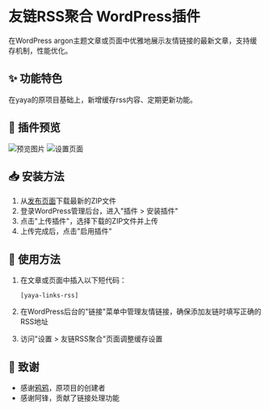 # 友链RSS聚合 WordPress插件
在WordPress argon主题文章或页面中优雅地展示友情链接的最新文章，支持缓存机制，性能优化。

## ✨ 功能特色
在yaya的原项目基础上，新增缓存rss内容、定期更新功能。

## 📸 插件预览
![预览图片](https://github.com/user-attachments/assets/2481eb61-6ee7-4438-b32e-e16bf5faa9a9)
![设置页面](https://github.com/user-attachments/assets/e06e4975-8642-4ea4-baa2-b10624437e17)

## 📥 安装方法

1. 从[发布页面](https://github.com/Rao-Ruixian/argon-rss-links/releases)下载最新的ZIP文件
2. 登录WordPress管理后台，进入"插件 > 安装插件"
3. 点击"上传插件"，选择下载的ZIP文件并上传
4. 上传完成后，点击"启用插件"

## 📝 使用方法

1. 在文章或页面中插入以下短代码：
   ```
   [yaya-links-rss]
   ```

2. 在WordPress后台的"链接"菜单中管理友情链接，确保添加友链时填写正确的RSS地址

3. 访问"设置 > 友链RSS聚合"页面调整缓存设置


## 🙏 致谢

- 感谢[鸦鸦](https://github.com/crowya)，原项目的创建者
- 感谢阿锋，贡献了链接处理功能
